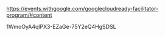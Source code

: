 https://events.withgoogle.com/googlecloudready-facilitator-program/#content

1WmoOyA4qlPX3-EZaGe-75Y2eQ4HgSDSL
